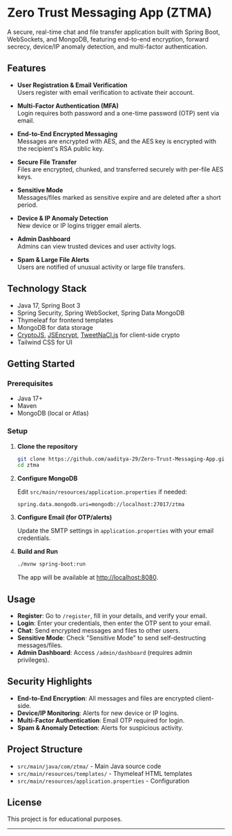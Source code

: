 # Zero Trust Messaging App (ZTMA)

A secure, real-time chat and file transfer application built with Spring Boot, WebSockets, and MongoDB, featuring end-to-end encryption, forward secrecy, device/IP anomaly detection, and multi-factor authentication.

## Features

- **User Registration & Email Verification**  
  Users register with email verification to activate their account.

- **Multi-Factor Authentication (MFA)**  
  Login requires both password and a one-time password (OTP) sent via email.

- **End-to-End Encrypted Messaging**  
  Messages are encrypted with AES, and the AES key is encrypted with the recipient's RSA public key.

- **Secure File Transfer**  
  Files are encrypted, chunked, and transferred securely with per-file AES keys.

- **Sensitive Mode**  
  Messages/files marked as sensitive expire and are deleted after a short period.

- **Device & IP Anomaly Detection**  
  New device or IP logins trigger email alerts.

- **Admin Dashboard**  
  Admins can view trusted devices and user activity logs.

- **Spam & Large File Alerts**  
  Users are notified of unusual activity or large file transfers.

## Technology Stack

- Java 17, Spring Boot 3
- Spring Security, Spring WebSocket, Spring Data MongoDB
- Thymeleaf for frontend templates
- MongoDB for data storage
- [CryptoJS](https://cryptojs.gitbook.io/docs/), [JSEncrypt](https://github.com/travist/jsencrypt), [TweetNaCl.js](https://github.com/dchest/tweetnacl-js) for client-side crypto
- Tailwind CSS for UI

## Getting Started

### Prerequisites

- Java 17+
- Maven
- MongoDB (local or Atlas)

### Setup

1. **Clone the repository**

   ```sh
   git clone https://github.com/aaditya-29/Zero-Trust-Messaging-App.git
   cd ztma
   ```

2. **Configure MongoDB**

   Edit `src/main/resources/application.properties` if needed:

   ```
   spring.data.mongodb.uri=mongodb://localhost:27017/ztma
   ```

3. **Configure Email (for OTP/alerts)**

   Update the SMTP settings in `application.properties` with your email credentials.

4. **Build and Run**

   ```sh
   ./mvnw spring-boot:run
   ```

   The app will be available at [http://localhost:8080](http://localhost:8080).

## Usage

- **Register**: Go to `/register`, fill in your details, and verify your email.
- **Login**: Enter your credentials, then enter the OTP sent to your email.
- **Chat**: Send encrypted messages and files to other users.
- **Sensitive Mode**: Check "Sensitive Mode" to send self-destructing messages/files.
- **Admin Dashboard**: Access `/admin/dashboard` (requires admin privileges).

## Security Highlights

- **End-to-End Encryption**: All messages and files are encrypted client-side.
- **Device/IP Monitoring**: Alerts for new device or IP logins.
- **Multi-Factor Authentication**: Email OTP required for login.
- **Spam & Anomaly Detection**: Alerts for suspicious activity.

## Project Structure

- `src/main/java/com/ztma/` - Main Java source code
- `src/main/resources/templates/` - Thymeleaf HTML templates
- `src/main/resources/application.properties` - Configuration

## License

This project is for educational purposes.

---
